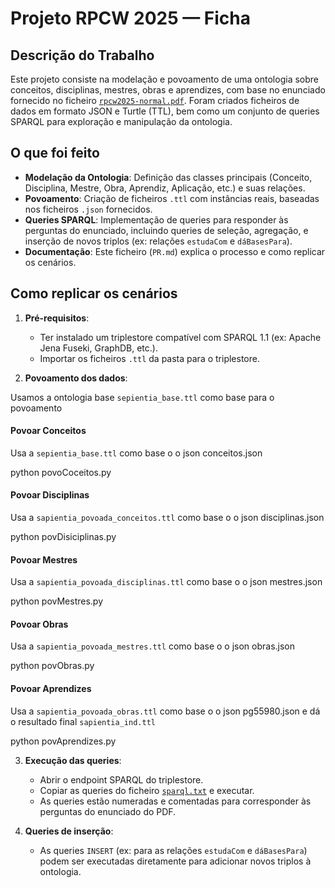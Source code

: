 # Projeto RPCW 2025 — Ficha

## Descrição do Trabalho

Este projeto consiste na modelação e povoamento de uma ontologia sobre conceitos, disciplinas, mestres, obras e aprendizes, com base no enunciado fornecido no ficheiro [`rpcw2025-normal.pdf`](rpcw2025-normal.pdf). Foram criados ficheiros de dados em formato JSON e Turtle (TTL), bem como um conjunto de queries SPARQL para exploração e manipulação da ontologia.

## O que foi feito

- **Modelação da Ontologia**: Definição das classes principais (Conceito, Disciplina, Mestre, Obra, Aprendiz, Aplicação, etc.) e suas relações.
- **Povoamento**: Criação de ficheiros `.ttl` com instâncias reais, baseadas nos ficheiros `.json` fornecidos.
- **Queries SPARQL**: Implementação de queries para responder às perguntas do enunciado, incluindo queries de seleção, agregação, e inserção de novos triplos (ex: relações `estudaCom` e `dáBasesPara`).
- **Documentação**: Este ficheiro (`PR.md`) explica o processo e como replicar os cenários.

## Como replicar os cenários

1. **Pré-requisitos**:
   - Ter instalado um triplestore compatível com SPARQL 1.1 (ex: Apache Jena Fuseki, GraphDB, etc.).
   - Importar os ficheiros `.ttl` da pasta para o triplestore.

2. **Povoamento dos dados**:

Usamos a ontologia base `sepientia_base.ttl` como base para o povoamento

#### Povoar Conceitos
Usa a `sepientia_base.ttl` como base o o json conceitos.json

python povoCoceitos.py 


#### Povoar Disciplinas 
Usa a `sapientia_povoada_conceitos.ttl` como base o o json disciplinas.json

python povDisiciplinas.py 


#### Povoar Mestres 
Usa a `sapientia_povoada_disciplinas.ttl` como base o o json mestres.json

python povMestres.py 

#### Povoar Obras 
Usa a `sapientia_povoada_mestres.ttl` como base o o json obras.json

python povObras.py 

#### Povoar Aprendizes 
Usa a `sapientia_povoada_obras.ttl` como base o o json pg55980.json e dá o resultado final `sapientia_ind.ttl`

python povAprendizes.py 


3. **Execução das queries**:
   - Abrir o endpoint SPARQL do triplestore.
   - Copiar as queries do ficheiro [`sparql.txt`](sparql.txt) e executar.
   - As queries estão numeradas e comentadas para corresponder às perguntas do enunciado do PDF.

4. **Queries de inserção**:
   - As queries `INSERT` (ex: para as relações `estudaCom` e `dáBasesPara`) podem ser executadas diretamente para adicionar novos triplos à ontologia.





